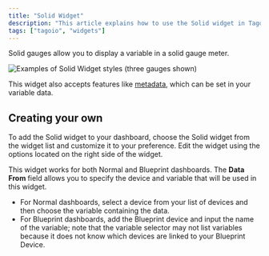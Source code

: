 ```yaml
---
title: "Solid Widget"
description: "This article explains how to use the Solid widget in TagoIO to display variables as solid gauge meters and how to add and customize the widget on a dashboard."
tags: ["tagoio", "widgets"]
---
```

Solid gauges allow you to display a variable in a solid gauge meter.

![Examples of Solid Widget styles (three gauges shown)](/docs_imagem/tagoio/solid-widget-2.gif)

This widget also accepts features like [metadata](/docs/tagoio/devices/payload-parser/metadata.md), which can be set in your variable data.

## Creating your own

To add the Solid widget to your dashboard, choose the Solid widget from the widget list and customize it to your preference. Edit the widget using the options located on the right side of the widget.

This widget works for both Normal and Blueprint dashboards. The **Data From** field allows you to specify the device and variable that will be used in this widget.
* For Normal dashboards, select a device from your list of devices and then choose the variable containing the data.
* For Blueprint dashboards, add the Blueprint device and input the name of the variable; note that the variable selector may not list variables because it does not know which devices are linked to your Blueprint Device.
